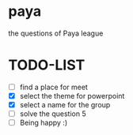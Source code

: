 # paya
the questions of Paya league
 # TODO-LIST
 - [ ] find a place for meet
 - [x] select the theme for powerpoint
 - [x] select a name for the group
 - [ ] solve the question 5
 - [ ] Being happy :)  
